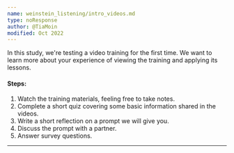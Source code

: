 ```yaml
---
name: weinstein_listening/intro_videos.md
type: noResponse
author: @TiaMoin
modified: Oct 2022
---
```


In this study, we're testing a video training for the first time.
We want to learn more about your experience of viewing the training and applying its lessons.

#### Steps:

1. Watch the training materials, feeling free to take notes.
2. Complete a short quiz covering some basic information shared in the videos.
3. Write a short reflection on a prompt we will give you.
4. Discuss the prompt with a partner.
5. Answer survey questions.

---
